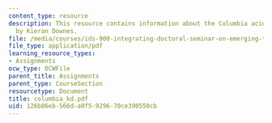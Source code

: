 ```yaml
---
content_type: resource
description: This resource contains information about the Columbia acident investigation
  by Kieran Downes.
file: /media/courses/ids-900-integrating-doctoral-seminar-on-emerging-technologies-fall-2005/126b86eb566da0f5929670ce390550cb_columbia_kd.pdf
file_type: application/pdf
learning_resource_types:
- Assignments
ocw_type: OCWFile
parent_title: Assignments
parent_type: CourseSection
resourcetype: Document
title: columbia_kd.pdf
uid: 126b86eb-566d-a0f5-9296-70ce390550cb
---
```

